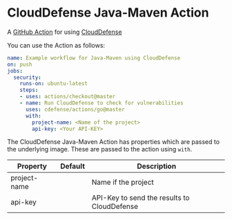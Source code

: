 # CloudDefense Java-Maven Action

A [GitHub Action](https://github.com/features/actions) for using [CloudDefense](https://clouddefense.ai)

You can use the Action as follows:

```yaml
name: Example workflow for Java-Maven using CloudDefense 
on: push
jobs:
  security:
    runs-on: ubuntu-latest
    steps:
    - uses: actions/checkout@master
    - name: Run CloudDefense to check for vulnerabilities
      uses: cdefense/actions/go@master
      with:
        project-name: <Name of the project>
        api-key: <Your API-KEY>
```

The CloudDefense Java-Maven Action has properties which are passed to the underlying image. These are
passed to the action using `with`.

| Property | Default | Description |
| --- | --- | --- |
| project-name |   | Name if the project |
| api-key |   | API-Key to send the results to CloudDefense |

